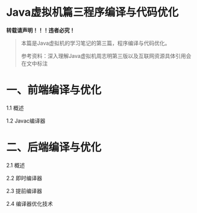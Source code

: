 # Java虚拟机篇三程序编译与代码优化

**转载请声明！！！违者必究！**

> 本篇是Java虚拟机的学习笔记的第三篇，程序编译与代码优化。
>
> 参考资料：深入理解Java虚拟机周志明第三版以及互联网资源具体引用会在文中标注

# 一、前端编译与优化

1.1 概述

1.2 Javac编译器

# 二、后端编译与优化

2.1 概述

2.2 即时编译器

2.3 提前编译器

2.4 编译器优化技术